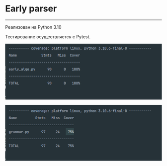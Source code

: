 # Early parser
___
Реализован на Python 3.10

Тестирование осуществляется c Pytest.

![](img/Screenshot%20from%202022-12-06%2018-42-11.png)

![](img/Screenshot%20from%202022-12-06%2018-46-02.png)


